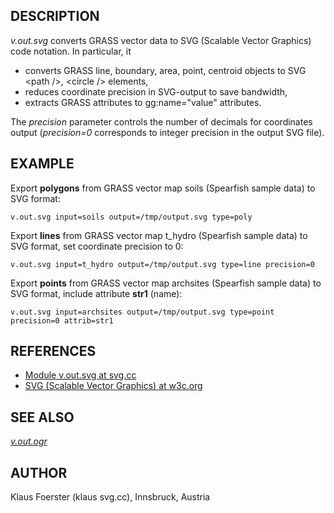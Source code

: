 ## DESCRIPTION

*v.out.svg* converts GRASS vector data to SVG (Scalable Vector Graphics)
code notation. In particular, it

-   converts GRASS line, boundary, area, point, centroid objects to SVG
    \<path /\>, \<circle /\> elements,
-   reduces coordinate precision in SVG-output to save bandwidth,
-   extracts GRASS attributes to gg:name=\"value\" attributes.

The *precision* parameter controls the number of decimals for
coordinates output (*precision=0* corresponds to integer precision in
the output SVG file).

## EXAMPLE

Export **polygons** from GRASS vector map soils (Spearfish sample data)
to SVG format:

```
v.out.svg input=soils output=/tmp/output.svg type=poly
```

Export **lines** from GRASS vector map t_hydro (Spearfish sample data)
to SVG format, set coordinate precision to 0:

```
v.out.svg input=t_hydro output=/tmp/output.svg type=line precision=0
```

Export **points** from GRASS vector map archsites (Spearfish sample
data) to SVG format, include attribute **str1** (name):

```
v.out.svg input=archsites output=/tmp/output.svg type=point precision=0 attrib=str1
```

## REFERENCES

-   [Module v.out.svg at svg.cc](http://svg.cc/grass/index.html)
-   [SVG (Scalable Vector Graphics) at
    w3c.org](http://www.w3.org/Graphics/SVG/)

## SEE ALSO

*[v.out.ogr](v.out.ogr.html)*

## AUTHOR

Klaus Foerster (klaus svg.cc), Innsbruck, Austria

